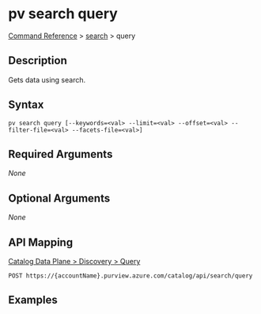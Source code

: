 # pv search query
[Command Reference](../../../README.md#command-reference) > [search](./main.md) > query

## Description
Gets data using search.

## Syntax
```
pv search query [--keywords=<val> --limit=<val> --offset=<val> --filter-file=<val> --facets-file=<val>]
```

## Required Arguments
*None*

## Optional Arguments
*None*

## API Mapping
[Catalog Data Plane > Discovery > Query](https://docs.microsoft.com/en-us/rest/api/purview/catalogdataplane/discovery/query)
```
POST https://{accountName}.purview.azure.com/catalog/api/search/query
```

## Examples
```powershell

```